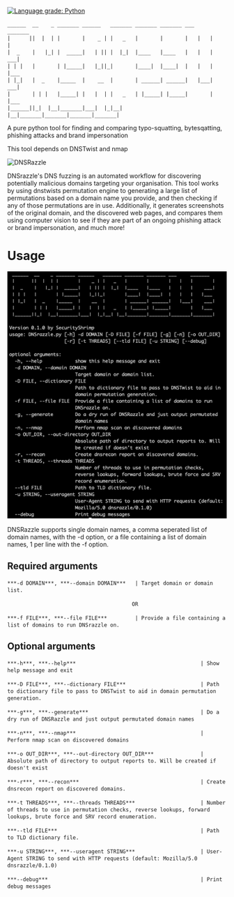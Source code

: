 [![Language grade: Python](https://img.shields.io/lgtm/grade/python/g/f8al/DNSrazzle.svg?logo=lgtm&logoWidth=18)](https://lgtm.com/projects/g/f8al/DNSrazzle/context:python)

    ______  __    _ _______ ______   _______ _______ _______ ___     _______ 
    |      ||  |  | |       |    _ | |   _   |       |       |   |   |       | 
    |  _    |   |_| |  _____|   | || |  |_|  |____   |____   |   |   |    ___|
    | | |   |       | |_____|   |_||_|       |____|  |____|  |   |   |   |___ 
    | |_|   |  _    |_____  |    __  |       | ______| ______|   |___|    ___|
    |       | | |   |_____| |   |  | |   _   | |_____| |_____|       |   |___ 
    |______||_|  |__|_______|___|  |_|__| |__|_______|_______|_______|_______|


A pure python tool for finding and comparing typo-squatting, bytesqatting, phishing attacks and brand impersonation

This tool depends on DNSTwist and nmap

![DNSRazzle](/docs/dnsrazzle.gif)

DNSrazzle's DNS fuzzing is an automated workflow for discovering potentially malicious domains targeting your organisation. This tool works by using dnstwists permutation engine to generating a large list of permutations based on a domain name you provide, and then checking if any of those permutations are in use. Additionally, it generates screenshots of the original domain, and the discovered web pages, and compares them using computer vision to see if they are part of an ongoing phishing attack or brand impersonation, and much more!

# Usage

![DNSRazzle_usage](/docs/usage.png)

DNSRazzle supports single domain names, a comma seperated list of domain names, with the -d option, or a file containing a list of domain names, 1 per line with the -f option.

## Required arguments

    ***-d DOMAIN***, ***--domain DOMAIN***   | Target domain or domain list.
  
                                            OR
  
    ***-f FILE***, ***--file FILE***         | Provide a file containing a list of domains to run DNSrazzle on.

## Optional arguments

    ***-h***, ***--help***                                        | Show help message and exit
  
    ***-D FILE***, ***--dictionary FILE***                        | Path to dictionary file to pass to DNSTwist to aid in domain permutation generation.

    ***-g***, ***--generate***                                    | Do a dry run of DNSRazzle and just output permutated domain names
  
    ***-n***, ***--nmap***                                        | Perform nmap scan on discovered domains
  
    ***-o OUT_DIR***, ***--out-directory OUT_DIR***               | Absolute path of directory to output reports to. Will be created if doesn't exist
  
    ***-r***, ***--recon***                                       | Create dnsrecon report on discovered domains.
  
    ***-t THREADS***, ***--threads THREADS***                     | Number of threads to use in permutation checks, reverse lookups, forward lookups, brute force and SRV record enumeration.
    
    ***--tld FILE***                                              | Path to TLD dictionary file.
  
    ***-u STRING***, ***--useragent STRING***                     | User-Agent STRING to send with HTTP requests (default: Mozilla/5.0 dnsrazzle/0.1.0)
    
    ***--debug***                                                 | Print debug messages